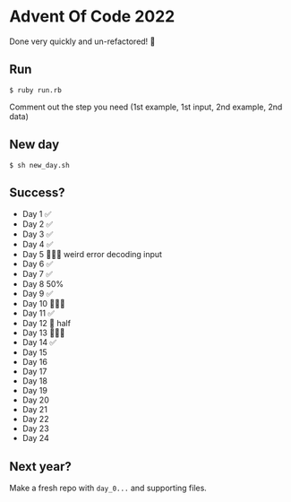 # Advent Of Code 2022

Done very quickly and un-refactored! 🙂

## Run

`$ ruby run.rb`

Comment out the step you need (1st example, 1st input, 2nd example, 2nd data)

## New day

`$ sh new_day.sh`

## Success?

- Day 1 ✅
- Day 2 ✅
- Day 3 ✅
- Day 4 ✅
- Day 5 🙅🏻‍♂️ weird error decoding input
- Day 6 ✅
- Day 7 ✅
- Day 8 50%
- Day 9 ✅
- Day 10 🙅🏻‍♀️
- Day 11 ✅
- Day 12 🥝 half
- Day 13 🙅🏻‍♂️
- Day 14 ✅
- Day 15
- Day 16
- Day 17
- Day 18
- Day 19
- Day 20
- Day 21
- Day 22
- Day 23
- Day 24

## Next year?

Make a fresh repo with `day_0...` and supporting files.

